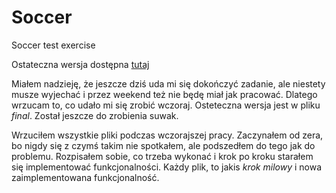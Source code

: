 # Soccer
Soccer test exercise

Ostateczna wersja dostępna [tutaj](https://bulinskimarek.github.io/Soccer/Final/soccer.html)

Miałem nadzieję, że jeszcze dziś uda mi się dokończyć zadanie, ale niestety musze wyjechać i przez weekend też nie będę miał jak pracować.
Dlatego wrzucam to, co udało mi się zrobić wczoraj. Osteteczna wersja jest w pliku *final*. Został jeszcze do zrobienia suwak.

Wrzuciłem wszystkie pliki podczas wczorajszej pracy. Zaczynałem od zera, bo nigdy się z czymś takim nie spotkałem, ale podszedłem do tego jak do problemu. Rozpisałem sobie, co trzeba wykonać i krok po kroku starałem się implementować funkcjonalności. Każdy plik, to jakis *krok milowy* i nowa zaimplementowana funkcjonalność.
